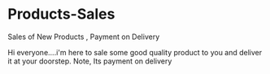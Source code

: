 # Products-Sales
Sales of New Products , Payment on Delivery

Hi everyone....i'm here to sale some good quality product to you and deliver it at your doorstep. 
Note, Its payment on delivery 

